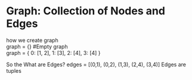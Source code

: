 # Graph:  Collection of Nodes and Edges  
how we create graph  
graph = {}  #Empty graph  
graph = { 0: [1, 2],
          1: [3],
          2: [4],
          3: [4]
        }

So the What are Edges?
 edges = [(0,1), (0,2), (1,3), (2,4), (3,4)]   Edges are tuples  
 
 

  
